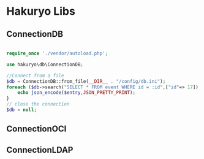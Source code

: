 # Hakuryo Libs

## ConnectionDB

```PHP

require_once './vendor/autoload.php';

use hakuryo\db\ConnectionDB;

//Connect from a file
$db = ConnectionDB::from_file(__DIR__ . "/config/db.ini");
foreach ($db->search("SELECT * FROM event WHERE id = :id",["id"=> 17]) as $entry) {
    echo json_encode($entry,JSON_PRETTY_PRINT);
}
// close the connection
$db = null;

```
## ConnectionOCI

## ConnectionLDAP

